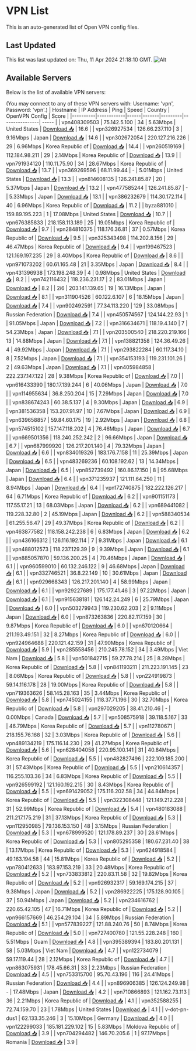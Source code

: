# VPN List

This is an auto-generated list of Open VPN config files.

## Last Updated

This list was last updated on: Thu, 11 Apr 2024 21:18:10 GMT.
![Alt](https://repobeats.axiom.co/api/embed/186b98318ef1479477931607c1ad7d823f12451f.svg "Repobeats analytics image")

## Available Servers

Below is the list of available VPN servers:

(You may connect to any of these VPN servers with: Username: 'vpn', Password: 'vpn'.)
| Hostname | IP Address | Ping | Speed | Country | OpenVPN Config | Score |
|----------|------------|------|-------|---------|----------------| ----- |
| vpn408309503 | 75.142.5.100 | 34 | 5.63Mbps | United States | [Download 📥](./configs/server_0_US.ovpn) | 16.6 |
| vpn326927534 | 126.66.237.110 | 3 | 9.16Mbps | Japan | [Download 📥](./configs/server_1_JP.ovpn) | 14.6 |
| vpn302672054 | 220.127.216.226 | 29 | 6.96Mbps | Korea Republic of | [Download 📥](./configs/server_2_KR.ovpn) | 14.4 |
| vpn260519169 | 112.184.98.211 | 29 | 2.14Mbps | Korea Republic of | [Download 📥](./configs/server_3_KR.ovpn) | 13.9 |
| vpn791934120 | 110.11.75.90 | 34 | 28.67Mbps | Korea Republic of | [Download 📥](./configs/server_4_KR.ovpn) | 13.7 |
| vpn369269596 | 68.11.99.44 | - | 5.01Mbps | United States | [Download 📥](./configs/server_5_US.ovpn) | 13.3 |
| vpn814608135 | 126.241.85.87 | 20 | 5.37Mbps | Japan | [Download 📥](./configs/server_6_JP.ovpn) | 13.2 |
| vpn477585244 | 126.241.85.87 | - | 5.33Mbps | Japan | [Download 📥](./configs/server_7_JP.ovpn) | 13.1 |
| vpn386232679 | 114.30.172.114 | 40 | 6.96Mbps | Korea Republic of | [Download 📥](./configs/server_8_KR.ovpn) | 11.2 |
| byza881010 | 159.89.195.223 | 1 | 17.08Mbps | United States | [Download 📥](./configs/server_9_US.ovpn) | 10.7 |
| vpn676385833 | 218.158.113.189 | 25 | 19.05Mbps | Korea Republic of | [Download 📥](./configs/server_10_KR.ovpn) | 9.7 |
| vpn284810375 | 118.176.36.81 | 37 | 0.57Mbps | Korea Republic of | [Download 📥](./configs/server_11_KR.ovpn) | 9.5 |
| vpn325343498 | 114.202.8.156 | 29 | 46.47Mbps | Korea Republic of | [Download 📥](./configs/server_12_KR.ovpn) | 9.4 |
| vpn199467523 | 121.169.197.235 | 29 | 8.40Mbps | Korea Republic of | [Download 📥](./configs/server_13_KR.ovpn) | 8.6 |
| vpn971073202 | 60.61.165.48 | 21 | 3.35Mbps | Japan | [Download 📥](./configs/server_14_JP.ovpn) | 8.4 |
| vpn431396938 | 173.198.248.39 | 4 | 0.98Mbps | United States | [Download 📥](./configs/server_15_US.ovpn) | 8.2 |
| vpn742116432 | 118.236.231.17 | 2 | 83.01Mbps | Japan | [Download 📥](./configs/server_16_JP.ovpn) | 8.2 |
| 2i6 | 203.141.139.65 | 19 | 16.13Mbps | Japan | [Download 📥](./configs/server_17_JP.ovpn) | 8.1 |
| vpn311904526 | 60.122.6.107 | 6 | 18.15Mbps | Japan | [Download 📥](./configs/server_18_JP.ovpn) | 7.4 |
| vpn902492591 | 77.34.113.220 | 129 | 33.08Mbps | Russian Federation | [Download 📥](./configs/server_19_RU.ovpn) | 7.4 |
| vpn450574567 | 124.144.22.93 | 1 | 91.05Mbps | Japan | [Download 📥](./configs/server_20_JP.ovpn) | 7.2 |
| vpn316634671 | 118.19.4.140 | 7 | 54.23Mbps | Japan | [Download 📥](./configs/server_21_JP.ovpn) | 7.1 |
| vpn203500540 | 218.220.219.166 | 13 | 14.88Mbps | Japan | [Download 📥](./configs/server_22_JP.ovpn) | 7.1 |
| vpn138821358 | 124.36.49.26 | 4 | 49.92Mbps | Japan | [Download 📥](./configs/server_23_JP.ovpn) | 7.1 |
| vpn293822284 | 60.117.34.10 | 8 | 7.52Mbps | Japan | [Download 📥](./configs/server_24_JP.ovpn) | 7.1 |
| vpn354153193 | 119.231.101.26 | 2 | 49.63Mbps | Japan | [Download 📥](./configs/server_25_JP.ovpn) | 7.1 |
| vpn405984858 | 222.237.147.122 | 28 | 9.38Mbps | Korea Republic of | [Download 📥](./configs/server_26_KR.ovpn) | 7.0 |
| vpn616433390 | 180.17.139.244 | 6 | 40.06Mbps | Japan | [Download 📥](./configs/server_27_JP.ovpn) | 7.0 |
| vpn114955634 | 36.8.250.204 | 15 | 7.29Mbps | Japan | [Download 📥](./configs/server_28_JP.ovpn) | 7.0 |
| vpn838674243 | 60.38.5.137 | 4 | 9.30Mbps | Japan | [Download 📥](./configs/server_29_JP.ovpn) | 6.9 |
| vpn381536358 | 153.207.91.97 | 10 | 7.67Mbps | Japan | [Download 📥](./configs/server_30_JP.ovpn) | 6.9 |
| vpn639658857 | 59.84.60.175 | 19 | 2.92Mbps | Japan | [Download 📥](./configs/server_31_JP.ovpn) | 6.8 |
| vpn574515102 | 157.147.118.202 | 4 | 76.46Mbps | Japan | [Download 📥](./configs/server_32_JP.ovpn) | 6.7 |
| vpn669501356 | 118.240.252.242 | 2 | 96.66Mbps | Japan | [Download 📥](./configs/server_33_JP.ovpn) | 6.7 |
| vpn687999920 | 126.217.201.140 | 4 | 79.32Mbps | Japan | [Download 📥](./configs/server_34_JP.ovpn) | 6.6 |
| vpn834019326 | 183.176.7.158 | 11 | 25.39Mbps | Japan | [Download 📥](./configs/server_35_JP.ovpn) | 6.5 |
| vpn483269236 | 60.108.192.62 | 13 | 14.34Mbps | Japan | [Download 📥](./configs/server_36_JP.ovpn) | 6.5 |
| vpn852739492 | 160.86.17.150 | 8 | 95.68Mbps | Japan | [Download 📥](./configs/server_37_JP.ovpn) | 6.4 |
| vpn371235937 | 121.111.64.250 | 11 | 8.94Mbps | Japan | [Download 📥](./configs/server_38_JP.ovpn) | 6.4 |
| vpn172740875 | 182.222.126.217 | 64 | 6.71Mbps | Korea Republic of | [Download 📥](./configs/server_39_KR.ovpn) | 6.2 |
| vpn901151173 | 117.55.17.21 | 13 | 68.03Mbps | Japan | [Download 📥](./configs/server_40_JP.ovpn) | 6.2 |
| vpn689441082 | 119.228.32.80 | 2 | 45.19Mbps | Japan | [Download 📥](./configs/server_41_JP.ovpn) | 6.2 |
| vpn588340534 | 61.255.56.47 | 29 | 49.37Mbps | Korea Republic of | [Download 📥](./configs/server_42_KR.ovpn) | 6.2 |
| vpn463877582 | 118.158.242.238 | 6 | 6.83Mbps | Japan | [Download 📥](./configs/server_43_JP.ovpn) | 6.2 |
| vpn436166312 | 126.116.192.114 | 7 | 9.31Mbps | Japan | [Download 📥](./configs/server_44_JP.ovpn) | 6.1 |
| vpn488012573 | 118.237.129.39 | 9 | 9.39Mbps | Japan | [Download 📥](./configs/server_45_JP.ovpn) | 6.1 |
| vpn885057870 | 59.136.200.25 | 4 | 70.46Mbps | Japan | [Download 📥](./configs/server_46_JP.ovpn) | 6.1 |
| vpn960599010 | 60.132.246.122 | 9 | 46.68Mbps | Japan | [Download 📥](./configs/server_47_JP.ovpn) | 6.1 |
| vpn332746521 | 36.8.22.149 | 10 | 30.61Mbps | Japan | [Download 📥](./configs/server_48_JP.ovpn) | 6.1 |
| vpn929668343 | 126.217.201.140 | 4 | 58.99Mbps | Japan | [Download 📥](./configs/server_49_JP.ovpn) | 6.1 |
| vpn929227689 | 175.177.41.46 | 3 | 97.22Mbps | Japan | [Download 📥](./configs/server_50_JP.ovpn) | 6.1 |
| vpn915638181 | 126.142.24.249 | 6 | 25.79Mbps | Japan | [Download 📥](./configs/server_51_JP.ovpn) | 6.0 |
| vpn503279943 | 119.230.62.203 | 2 | 9.11Mbps | Japan | [Download 📥](./configs/server_52_JP.ovpn) | 6.0 |
| vpn873263836 | 220.82.117.159 | 30 | 9.87Mbps | Korea Republic of | [Download 📥](./configs/server_53_KR.ovpn) | 6.0 |
| vpn670120664 | 211.193.49.151 | 32 | 8.27Mbps | Korea Republic of | [Download 📥](./configs/server_54_KR.ovpn) | 6.0 |
| vpn924964688 | 220.121.42.159 | 31 | 47.90Mbps | Korea Republic of | [Download 📥](./configs/server_55_KR.ovpn) | 5.9 |
| vpn285558456 | 210.245.78.152 | 34 | 3.49Mbps | Viet Nam | [Download 📥](./configs/server_56_VN.ovpn) | 5.8 |
| vpn501842715 | 59.27.78.214 | 25 | 8.28Mbps | Korea Republic of | [Download 📥](./configs/server_57_KR.ovpn) | 5.8 |
| vpn841193211 | 211.223.191.145 | 23 | 8.06Mbps | Korea Republic of | [Download 📥](./configs/server_58_KR.ovpn) | 5.8 |
| vpn224919873 | 59.14.116.178 | 28 | 19.00Mbps | Korea Republic of | [Download 📥](./configs/server_59_KR.ovpn) | 5.8 |
| vpn719363626 | 58.145.28.163 | 35 | 3.44Mbps | Korea Republic of | [Download 📥](./configs/server_60_KR.ovpn) | 5.8 |
| vpn745024155 | 118.37.71.196 | 30 | 32.70Mbps | Korea Republic of | [Download 📥](./configs/server_61_KR.ovpn) | 5.8 |
| vpn297029205 | 38.41.210.46 | - | 0.00Mbps | Canada | [Download 📥](./configs/server_62_CA.ovpn) | 5.7 |
| vpn508575918 | 39.118.5.167 | 33 | 46.79Mbps | Korea Republic of | [Download 📥](./configs/server_63_KR.ovpn) | 5.7 |
| vpn112780671 | 218.155.76.168 | 32 | 3.03Mbps | Korea Republic of | [Download 📥](./configs/server_64_KR.ovpn) | 5.6 |
| vpn489134219 | 175.116.14.230 | 29 | 41.27Mbps | Korea Republic of | [Download 📥](./configs/server_65_KR.ovpn) | 5.6 |
| vpn628404058 | 220.95.100.141 | 31 | 40.84Mbps | Korea Republic of | [Download 📥](./configs/server_66_KR.ovpn) | 5.5 |
| vpn482827496 | 222.109.185.200 | 31 | 57.43Mbps | Korea Republic of | [Download 📥](./configs/server_67_KR.ovpn) | 5.5 |
| vpn210614357 | 116.255.103.36 | 34 | 6.83Mbps | Korea Republic of | [Download 📥](./configs/server_68_KR.ovpn) | 5.5 |
| vpn926599192 | 121.160.192.215 | 30 | 8.43Mbps | Korea Republic of | [Download 📥](./configs/server_69_KR.ovpn) | 5.5 |
| vpn691429052 | 175.116.202.58 | 34 | 44.84Mbps | Korea Republic of | [Download 📥](./configs/server_70_KR.ovpn) | 5.5 |
| vpn322308448 | 121.149.212.228 | 31 | 52.99Mbps | Korea Republic of | [Download 📥](./configs/server_71_KR.ovpn) | 5.4 |
| vpn480183088 | 211.217.175.219 | 31 | 37.13Mbps | Korea Republic of | [Download 📥](./configs/server_72_KR.ovpn) | 5.3 |
| vpn112950985 | 79.136.153.150 | 48 | 3.15Mbps | Russian Federation | [Download 📥](./configs/server_73_RU.ovpn) | 5.3 |
| vpn678999520 | 121.178.89.237 | 30 | 28.61Mbps | Korea Republic of | [Download 📥](./configs/server_74_KR.ovpn) | 5.3 |
| vpn805295358 | 180.67.231.40 | 38 | 13.17Mbps | Korea Republic of | [Download 📥](./configs/server_75_KR.ovpn) | 5.3 |
| vpn624918584 | 49.163.194.58 | 44 | 15.81Mbps | Korea Republic of | [Download 📥](./configs/server_76_KR.ovpn) | 5.2 |
| vpn780412633 | 183.97.153.219 | 33 | 20.48Mbps | Korea Republic of | [Download 📥](./configs/server_77_KR.ovpn) | 5.2 |
| vpn733833812 | 220.83.11.58 | 32 | 19.82Mbps | Korea Republic of | [Download 📥](./configs/server_78_KR.ovpn) | 5.2 |
| vpn926932317 | 59.169.174.215 | 37 | 9.38Mbps | Japan | [Download 📥](./configs/server_79_JP.ovpn) | 5.2 |
| vpn286922225 | 175.128.90.105 | 37 | 50.94Mbps | Japan | [Download 📥](./configs/server_80_JP.ovpn) | 5.2 |
| vpn234616762 | 220.65.42.105 | 47 | 16.71Mbps | Korea Republic of | [Download 📥](./configs/server_81_KR.ovpn) | 5.2 |
| vpn966157669 | 46.254.29.104 | 34 | 5.89Mbps | Russian Federation | [Download 📥](./configs/server_82_RU.ovpn) | 5.1 |
| vpn577839227 | 121.88.240.76 | 50 | 8.74Mbps | Korea Republic of | [Download 📥](./configs/server_83_KR.ovpn) | 5.0 |
| vpn727400780 | 121.55.228.248 | 160 | 5.51Mbps | Guam | [Download 📥](./configs/server_84_GU.ovpn) | 4.8 |
| vpn395389394 | 183.80.201.131 | 58 | 5.03Mbps | Viet Nam | [Download 📥](./configs/server_85_VN.ovpn) | 4.7 |
| vpn122734079 | 59.17.119.44 | 28 | 2.12Mbps | Korea Republic of | [Download 📥](./configs/server_86_KR.ovpn) | 4.7 |
| vpn863075931 | 178.45.66.31 | 33 | 2.23Mbps | Russian Federation | [Download 📥](./configs/server_87_RU.ovpn) | 4.5 |
| vpn753315700 | 95.70.43.196 | 116 | 24.41Mbps | Russian Federation | [Download 📥](./configs/server_88_RU.ovpn) | 4.4 |
| vpn896906385 | 126.124.249.98 | - | 17.48Mbps | Japan | [Download 📥](./configs/server_89_JP.ovpn) | 4.2 |
| vpn710866893 | 121.162.73.113 | 36 | 2.21Mbps | Korea Republic of | [Download 📥](./configs/server_90_KR.ovpn) | 4.1 |
| vpn352588255 | 72.74.159.70 | 23 | 1.78Mbps | United States | [Download 📥](./configs/server_91_US.ovpn) | 4.1 |
| v-dot-pn-dus1 | 62.133.35.246 | 3 | 15.10Mbps | Germany | [Download 📥](./configs/server_92_DE.ovpn) | 4.0 |
| vpn122299033 | 185.181.229.102 | 15 | 5.83Mbps | Moldova Republic of | [Download 📥](./configs/server_93_MD.ovpn) | 3.9 |
| vpn704294482 | 146.70.205.6 | 1 | 97.17Mbps | Romania | [Download 📥](./configs/server_94_RO.ovpn) | 3.9 |
